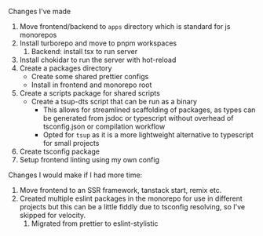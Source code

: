 Changes I've made

1. Move frontend/backend to `apps` directory which is standard for js monorepos
1. Install turborepo and move to pnpm workspaces
   1. Backend: install tsx to run server
1. Install chokidar to run the server with hot-reload
1. Create a packages directory
   - Create some shared prettier configs
   - Install in frontend and monorepo root
1. Create a scripts package for shared scripts
   - Create a tsup-dts script that can be run as a binary
     - This allows for streamlined scaffolding of packages, as types can be generated from jsdoc or typescript without overhead of tsconfig.json or compilation workflow
     - Opted for `tsup` as it is a more lightweight alternative to typescript for small projects
1. Create tsconfig package
1. Setup frontend linting using my own config

Changes I would make if I had more time:

1. Move frontend to an SSR framework, tanstack start, remix etc.
1. Created multiple eslint packages in the monorepo for use in different projects but this can be a little fiddly due to tsconfig resolving, so I've skipped for velocity.
   1. Migrated from prettier to eslint-stylistic
